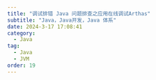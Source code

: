 ```yaml
---
title: "调试排错 Java 问题排查之应用在线调试Arthas"
subtitle: "Java，Java开发，Java 体系"
date: 2024-3-17 17:08:41
category:
  - Java
tag:
  - Java
  - JVM
order: 19
---
```


